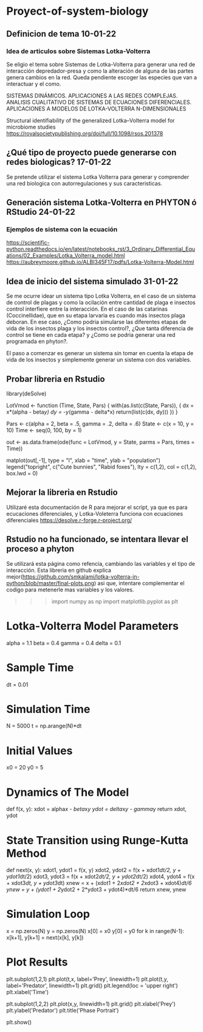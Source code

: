 # Proyect-of-system-biology
## Definicion de tema 10-01-22
### Idea de articulos sobre Sistemas Lotka-Volterra
Se eligio el tema sobre Sistemas de Lotka-Volterra para generar una red de interacción depredador-presa y como la alteración de alguna de las partes genera cambios en la red.
Queda pendiente escoger las especies que van a interactuar y el como.


SISTEMAS DINÁMICOS. APLICACIONES A LAS REDES COMPLEJAS.
ANALISIS CUALITATIVO DE SISTEMAS DE ECUACIONES DIFERENCIALES. APLICACIONES A MODELOS DE LOTKA-VOLTERRA N-DIMENSIONALES

Structural identifiability of the generalized Lotka–Volterra model for microbiome studies https://royalsocietypublishing.org/doi/full/10.1098/rsos.201378

## ¿Qué tipo de proyecto puede generarse con redes biologicas? 17-01-22
Se pretende utilizar el sistema Lotka Volterra para generar y comprender una red biologica con autorregulaciones y sus caracteristicas.

## Generación sistema Lotka-Volterra en PHYTON ó RStudio 24-01-22
### Ejemplos de sistema con la ecuación 
https://scientific-python.readthedocs.io/en/latest/notebooks_rst/3_Ordinary_Differential_Equations/02_Examples/Lotka_Volterra_model.html
https://aubreymoore.github.io/ALBI345F17/pdfs/Lotka-Volterra-Model.html

## Idea de inicio del sistema simulado 31-01-22
Se me ocurre idear un sistema tipo Lotka Volterra, en el caso de un sistema de control de plagas y como la ocilación entre cantidad de plaga e insectos control interfiere entre la interacción. En el caso de las catarinas (Coccinellidae), que en su etapa larvaria es cuando más insectos plaga deboran. En ese caso, ¿Como podria simularse las diferentes etapas de vida de los insectos plaga y los insectos control?, ¿Que tanta diferencia de control se tiene en cada etapa? y ¿Como se podria generar una red programada en phyton?.

El paso a comenzar es generar un sistema sin tomar en cuenta la etapa de vida de los insectos y simplemente generar un sistema con dos variables.

## Probar libreria en Rstudio
 library(deSolve)

LotVmod <- function (Time, State, Pars) {
    with(as.list(c(State, Pars)), {
        dx = x*(alpha - beta*y)
        dy = -y*(gamma - delta*x)
        return(list(c(dx, dy)))
    })
}

Pars <- c(alpha = 2, beta = .5, gamma = .2, delta = .6)
State <- c(x = 10, y = 10)
Time <- seq(0, 100, by = 1)

out <- as.data.frame(ode(func = LotVmod, y = State, parms = Pars, times = Time))

matplot(out[,-1], type = "l", xlab = "time", ylab = "population")
legend("topright", c("Cute bunnies", "Rabid foxes"), lty = c(1,2), col = c(1,2), box.lwd = 0)

## Mejorar la libreria en Rstudio
Utilizaré esta documentación de R para mejorar el script, ya que es para ecucaciones diferenciales, y Lotka-Voleterra funciona con ecuaciones diferenciales
https://desolve.r-forge.r-project.org/

## Rstudio no ha funcionado, se intentara llevar el proceso a phyton
Se utilizará esta página como refencia, cambiando las variables y el tipo de interacción.
Esta libreria en github explica mejor(https://github.com/smkalami/lotka-volterra-in-python/blob/master/final-plots.png) asi que, intentare complementar el codigo para metenerle mas variables y los valores.

>>> import numpy as np
import matplotlib.pyplot as plt

# Lotka-Volterra Model Parameters
alpha = 1.1
beta = 0.4
gamma = 0.4
delta = 0.1

# Sample Time
dt = 0.01

# Simulation Time
N = 5000
t = np.arange(N)*dt

# Initial Values
x0 = 20
y0 = 5

# Dynamics of The Model
def f(x, y):
    xdot = alpha*x - beta*x*y
    ydot = delta*x*y - gamma*y
    return xdot, ydot

# State Transition using Runge-Kutta Method
def next(x, y):
    xdot1, ydot1 = f(x, y)
    xdot2, ydot2 = f(x + xdot1*dt/2, y + ydot1*dt/2)
    xdot3, ydot3 = f(x + xdot2*dt/2, y + ydot2*dt/2)
    xdot4, ydot4 = f(x + xdot3*dt, y + ydot3*dt)
    xnew = x + (xdot1 + 2*xdot2 + 2*xdot3 + xdot4)*dt/6
    ynew = y + (ydot1 + 2*ydot2 + 2*ydot3 + ydot4)*dt/6
    return xnew, ynew

# Simulation Loop
x = np.zeros(N)
y = np.zeros(N)
x[0] = x0
y[0] = y0
for k in range(N-1):
    x[k+1], y[k+1] = next(x[k], y[k])

# Plot Results
plt.subplot(1,2,1)
plt.plot(t,x, label='Prey', linewidth=1)
plt.plot(t,y, label='Predator', linewidth=1)
plt.grid()
plt.legend(loc = 'upper right')
plt.xlabel('Time')

plt.subplot(1,2,2)
plt.plot(x,y, linewidth=1)
plt.grid()
plt.xlabel('Prey')
plt.ylabel('Predator')
plt.title('Phase Portrait')

plt.show()
